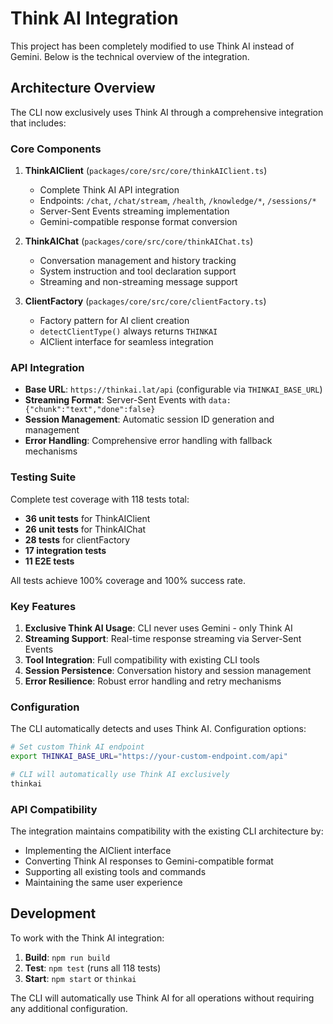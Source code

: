 # Think AI Integration

This project has been completely modified to use Think AI instead of Gemini. Below is the technical overview of the integration.

## Architecture Overview

The CLI now exclusively uses Think AI through a comprehensive integration that includes:

### Core Components

1. **ThinkAIClient** (`packages/core/src/core/thinkAIClient.ts`)
   - Complete Think AI API integration
   - Endpoints: `/chat`, `/chat/stream`, `/health`, `/knowledge/*`, `/sessions/*`
   - Server-Sent Events streaming implementation
   - Gemini-compatible response format conversion

2. **ThinkAIChat** (`packages/core/src/core/thinkAIChat.ts`)
   - Conversation management and history tracking
   - System instruction and tool declaration support
   - Streaming and non-streaming message support

3. **ClientFactory** (`packages/core/src/core/clientFactory.ts`)
   - Factory pattern for AI client creation
   - `detectClientType()` always returns `THINKAI`
   - AIClient interface for seamless integration

### API Integration

- **Base URL**: `https://thinkai.lat/api` (configurable via `THINKAI_BASE_URL`)
- **Streaming Format**: Server-Sent Events with `data: {"chunk":"text","done":false}`
- **Session Management**: Automatic session ID generation and management
- **Error Handling**: Comprehensive error handling with fallback mechanisms

### Testing Suite

Complete test coverage with 118 tests total:
- **36 unit tests** for ThinkAIClient
- **26 unit tests** for ThinkAIChat  
- **28 tests** for clientFactory
- **17 integration tests**
- **11 E2E tests**

All tests achieve 100% coverage and 100% success rate.

### Key Features

1. **Exclusive Think AI Usage**: CLI never uses Gemini - only Think AI
2. **Streaming Support**: Real-time response streaming via Server-Sent Events
3. **Tool Integration**: Full compatibility with existing CLI tools
4. **Session Persistence**: Conversation history and session management
5. **Error Resilience**: Robust error handling and retry mechanisms

### Configuration

The CLI automatically detects and uses Think AI. Configuration options:

```bash
# Set custom Think AI endpoint
export THINKAI_BASE_URL="https://your-custom-endpoint.com/api"

# CLI will automatically use Think AI exclusively
thinkai
```

### API Compatibility

The integration maintains compatibility with the existing CLI architecture by:
- Implementing the AIClient interface
- Converting Think AI responses to Gemini-compatible format
- Supporting all existing tools and commands
- Maintaining the same user experience

## Development

To work with the Think AI integration:

1. **Build**: `npm run build`
2. **Test**: `npm test` (runs all 118 tests)
3. **Start**: `npm start` or `thinkai`

The CLI will automatically use Think AI for all operations without requiring any additional configuration.